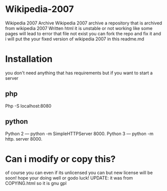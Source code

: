 # Wikipedia-2007
Wikipedia 2007 Archive
Wikipedia 2007 archive a repository that is archived from wikipedia 2007
Written html
it is unstable or not working
like some pages will lead to error that file not exist
you can fork the repo and fix it
and i will put the
your fixed version of wikipedia 2007 in this readme.md
# Installation
you don't need anything that has requirements
but if you want to start a server
## php
Php -S localhost:8080
## python
Python 2 — python -m SimpleHTTPServer 8000.
Python 3 — python -m http. server 8000.
# Can i modify or copy this?
of course you can
even if its unlicensed
you can
but new license will be soon!
hope your doing well
or godo luck!
UPDATE:
it was from COPYING.html
so it is gnu gpl
